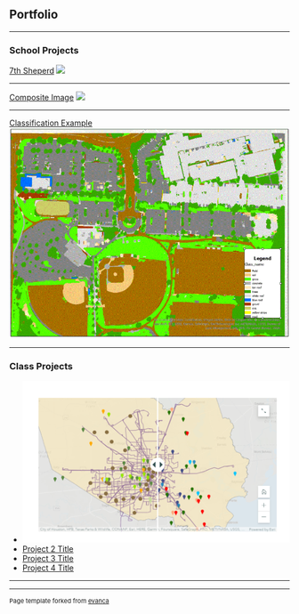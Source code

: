 ## Portfolio

---

### School Projects 

[7th Sheperd](/sample_page)
<img src="pdf/7th_Shepherd.pdf?raw=true"/>

---
[Composite Image](/pdf/sample_presentation.pdf)
<img src="images/?raw=true"/>

---
[Classification Example](http://example.com/)
<img src="/images/Classification.GIF?raw=true"/>

---

### Class Projects
- [![Healthy Food Access in Harris County Story Map](images/HealthyFoodAccess.PNG)](https://storymaps.arcgis.com/stories/ac434c4685304321a18f47bd3c0dffcd)
- [Project 2 Title](http://example.com/)
- [Project 3 Title](http://example.com/)
- [Project 4 Title](http://example.com/)

---




---
<p style="font-size:11px">Page template forked from <a href="https://github.com/evanca/quick-portfolio">evanca</a></p>
<!-- Remove above link if you don't want to attibute -->
